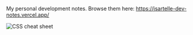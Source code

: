 My personal development notes. Browse them here: https://jsartelle-dev-notes.vercel.app/

![CSS cheat sheet](https://github.com/jsartelle/dev-notes/assets/20188035/ab2d584a-e328-4471-9e37-1732e61ae136)

